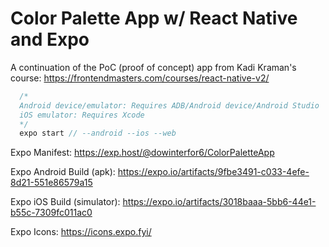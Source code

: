 # Color Palette App w/ React Native and Expo

A continuation of the PoC (proof of concept) app from Kadi Kraman's course: https://frontendmasters.com/courses/react-native-v2/

```Javascript
  /*
  Android device/emulator: Requires ADB/Android device/Android Studio
  iOS emulator: Requires Xcode
  */
  expo start // --android --ios --web
```

Expo Manifest: https://exp.host/@dowinterfor6/ColorPaletteApp

Expo Android Build (apk): https://expo.io/artifacts/9fbe3491-c033-4efe-8d21-551e86579a15

Expo iOS Build (simulator): https://expo.io/artifacts/3018baaa-5bb6-44e1-b55c-7309fc011ac0

Expo Icons: https://icons.expo.fyi/